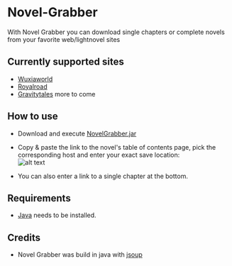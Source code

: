 # Novel-Grabber
With Novel Grabber you can download single chapters or complete novels from your favorite web/lightnovel sites

## Currently supported sites
* [Wuxiaworld](https://wuxiaworld.com/)
* [Royalroad](https://royalroad.com/)
* [Gravitytales](https://gravitytales.com/)
more to come

## How to use
* Download and execute [NovelGrabber.jar](https://github.com/Flameish/Novel-Grabber/raw/master/NovelGrabber.jar)
* Copy & paste the link to the novel's table of contents page, pick the corresponding host and enter your exact save location: <br>
![alt text](https://i.imgur.com/aCtx2SH.jpg) <br>

* You can also enter a link to a single chapter at the bottom.

## Requirements
* [Java](https://www.java.com/en/) needs to be installed.

## Credits
* Novel Grabber was build in java with [jsoup](https://www.jsoup.org/)
